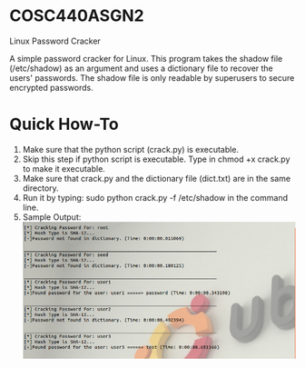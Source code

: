 # COSC440ASGN2
Linux Password Cracker

A simple password cracker for Linux. This program takes the shadow file (/etc/shadow) as an argument and uses a dictionary file to recover the users' passwords. The shadow file is only readable by superusers to secure encrypted passwords. 

# Quick How-To 
1. Make sure that the python script (crack.py) is executable. 
2. Skip this step if python script is executable. Type in chmod +x crack.py to make it executable. 
3. Make sure that crack.py and the dictionary file (dict.txt) are in the same directory. 
4. Run it by typing: sudo python crack.py -f /etc/shadow in the command line. 
5. Sample Output: 
![ScreenShot](https://github.com/kgapulan/COSC440ASGN2/blob/master/output.png)
